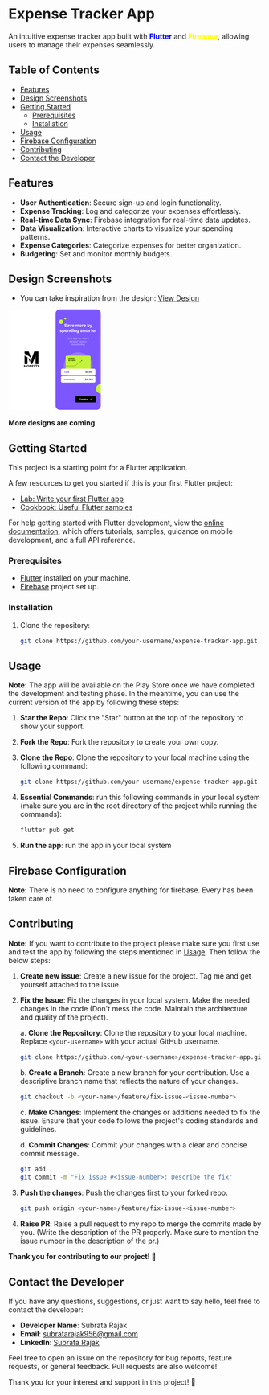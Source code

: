 # Expense Tracker App

An intuitive expense tracker app built with <span style="color: blue;">**Flutter**</span> and <span style="color: yellow;">**Firebase**</span>, allowing users to manage their expenses seamlessly.

## Table of Contents

- [Features](#features)
- [Design Screenshots](#design-screenshots)
- [Getting Started](#getting-started)
  - [Prerequisites](#prerequisites)
  - [Installation](#installation)
- [Usage](#usage)
- [Firebase Configuration](#firebase-configuration)
- [Contributing](#contributing)
- [Contact the Developer](#contact-the-developer)

## Features

- **User Authentication**: Secure sign-up and login functionality.
- **Expense Tracking**: Log and categorize your expenses effortlessly.
- **Real-time Data Sync**: Firebase integration for real-time data updates.
- **Data Visualization**: Interactive charts to visualize your spending patterns.
- **Expense Categories**: Categorize expenses for better organization.
- **Budgeting**: Set and monitor monthly budgets.

## Design Screenshots

- You can take inspiration from the design: [View Design](https://www.figma.com/file/byfiqRpB0VYXMYUCifoacx/Moneyty-Design-v1.0?type=design&node-id=0%3A1&mode=design&t=LyTA7LUFpc3aAfXm-1)

<!-- ![App Screenshot 1](assets/readme/onboarding_screen.png)
*Onboarding Screen* -->

<img src="assets/readme/splash_screen.png" alt="Onboarding Screen" style="height: 200px;">
<img src="assets/readme/onboarding_screen.png" alt="Onboarding Screen" style="height: 200px;">

**More designs are coming**

## Getting Started

This project is a starting point for a Flutter application.

A few resources to get you started if this is your first Flutter project:

- [Lab: Write your first Flutter app](https://docs.flutter.dev/get-started/codelab)
- [Cookbook: Useful Flutter samples](https://docs.flutter.dev/cookbook)

For help getting started with Flutter development, view the
[online documentation](https://docs.flutter.dev/), which offers tutorials,
samples, guidance on mobile development, and a full API reference.

### Prerequisites

- [Flutter](https://flutter.dev/docs/get-started/install) installed on your machine.
- [Firebase](https://firebase.google.com/docs/flutter/setup) project set up.

### Installation

1. Clone the repository:

   ```bash
   git clone https://github.com/your-username/expense-tracker-app.git
   ```

## Usage

**Note:** The app will be available on the Play Store once we have completed the development and testing phase. In the meantime, you can use the current version of the app by following these steps:

1. **Star the Repo**: Click the "Star" button at the top of the repository to show your support.

2. **Fork the Repo**: Fork the repository to create your own copy.

3. **Clone the Repo**: Clone the repository to your local machine using the following command:

   ```bash
   git clone https://github.com/your-username/expense-tracker-app.git
   ```

4. **Essential Commands**: run this following commands in your local system (make sure you are in the root directory of the project while running the commands):

   ```bash
   flutter pub get
   ```

5. **Run the app**: run the app in your local system

## Firebase Configuration

**Note:** There is no need to configure anything for firebase. Every has been taken care of.

## Contributing

**Note:** If you want to contribute to the project please make sure you first use and test the app by following the steps mentioned in [Usage](#usage). Then follow the below steps:

1. **Create new issue**: Create a new issue for the project. Tag me and get yourself attached to the issue.

2. **Fix the Issue**: Fix the changes in your local system. Make the needed changes in the code (Don't mess the code. Maintain the architecture and quality of the project).

    a. **Clone the Repository**: Clone the repository to your local machine. Replace `<your-username>` with your actual GitHub username.

    ```bash
    git clone https://github.com/<your-username>/expense-tracker-app.git
    ```

    b. **Create a Branch**: Create a new branch for your contribution. Use a descriptive branch name that reflects the nature of your changes.

    ```bash
    git checkout -b <your-name>/feature/fix-issue-<issue-number>
    ```

    c. **Make Changes**: Implement the changes or additions needed to fix the issue. Ensure that your code follows the project's coding standards and guidelines.

    d. **Commit Changes**: Commit your changes with a clear and concise commit message.

    ```bash
    git add .
    git commit -m "Fix issue #<issue-number>: Describe the fix"
    ```

3. **Push the changes**: Push the changes first to your forked repo.

    ```bash
    git push origin <your-name>/feature/fix-issue-<issue-number>
    ```

4. **Raise PR**: Raise a pull request to my repo to merge the commits made by you. (Write the description of the PR properly. Make sure to mention the issue number in the description of the pr.)

**Thank you for contributing to our project! 🚀**

## Contact the Developer

If you have any questions, suggestions, or just want to say hello, feel free to contact the developer:

- **Developer Name**: Subrata Rajak
- **Email**: <subratarajak956@gmail.com>
- **LinkedIn**: [Subrata Rajak](https://www.linkedin.com/in/subrata-connect/)

Feel free to open an issue on the repository for bug reports, feature requests, or general feedback. Pull requests are also welcome!

Thank you for your interest and support in this project! 🚀
